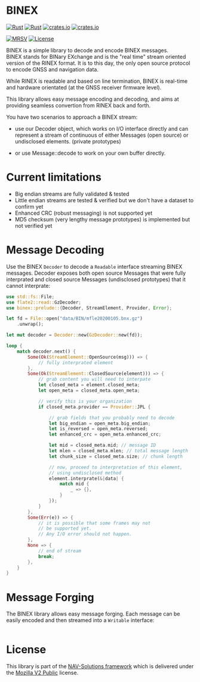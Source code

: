# BINEX

[![Rust](https://github.com/nav-solutions/binex/actions/workflows/rust.yml/badge.svg)](https://github.com/nav-solutions/binex/actions/workflows/rust.yml)
[![Rust](https://github.com/nav-solutions/binex/actions/workflows/daily.yml/badge.svg)](https://github.com/nav-solutions/binex/actions/workflows/daily.yml) [![crates.io](https://img.shields.io/crates/v/binex.svg)](https://crates.io/crates/binex) 
[![crates.io](https://docs.rs/binex/badge.svg)](https://docs.rs/binex/badge.svg)

[![MRSV](https://img.shields.io/badge/MSRV-1.82.0-orange?style=for-the-badge)](https://github.com/rust-lang/rust/releases/tag/1.82.0)
[![License](https://img.shields.io/badge/license-MPL_2.0-orange?style=for-the-badge&logo=mozilla)](https://github.com/nav-solutions/binex/blob/main/LICENSE)

BINEX is a simple library to decode and encode BINEX messages.  
BINEX stands for BINary EXchange and is the "real time" stream oriented
version of the RINEX format. It is to this day, the only open source protocol
to encode GNSS and navigation data.

While RINEX is readable and based on line termination, BINEX is real-time and
hardware orientated (at the GNSS receiver firmware level).

This library allows easy message encoding and decoding, and aims at providing seamless
convertion from RINEX back and forth.

You have two scenarios to approach a BINEX stream:

* use our Decoder object, which works on I/O interface directly
and can represent a stream of continuous of either Messages (open source)
or undisclosed elements. (private prototypes)

* or use Message::decode to work on your own buffer directly.

Current limitations
===================

+ Big endian streams are fully validated & tested
+ Little endian streams are tested & verified but we don't have a dataset to confirm yet
+ Enhanced CRC (robust messaging) is not supported yet
+ MD5 checksum (very lengthy message prototypes) is implemented but not verified yet

Message Decoding
================

Use the BINEX `Decoder` to decode a `Readable` interface streaming
BINEX messages. Decoder exposes both open source Messages that
were fully interprated and closed source Messages (undisclosed prototypes)
that it cannot interprate:

```rust
use std::fs::File;
use flate2::read::GzDecoder;
use binex::prelude::{Decoder, StreamElement, Provider, Error};

let fd = File::open("data/BIN/mfle20200105.bnx.gz")
    .unwrap();

let mut decoder = Decoder::new(GzDecoder::new(fd));

loop {
    match decoder.next() {
        Some(Ok(StreamElement::OpenSource(msg))) => {
            // fully interprated element
        },
        Some(Ok(StreamElement::ClosedSource(element))) => {
            // grab content you will need to interpate
            let closed_meta = element.closed_meta; 
            let open_meta = closed_meta.open_meta;

            // verify this is your organization
            if closed_meta.provider == Provider::JPL {

                // grab fields that you probably need to decode
                let big_endian = open_meta.big_endian;
                let is_reversed = open_meta.reversed;
                let enhanced_crc = open_meta.enhanced_crc;

                let mid = closed_meta.mid; // message ID
                let mlen = closed_meta.mlen; // total message length
                let chunk_size = closed_meta.size; // chunk length

                // now, proceed to interpretation of this element,
                // using undisclosed method
                element.interprate(&|data| {
                    match mid {
                        _ => {},
                    }
                });
            }
        },
        Some(Err(e)) => {
            // it is possible that some frames may not
            // be supported yet.
            // Any I/O error should not happen.
        },
        None => {
            // end of stream
            break;
        },
    }
}
```

Message Forging
===============

The BINEX library allows easy message forging. Each message can be easily encoded and then
streamed into a `Writable` interface:

```rust
```

License
=======

This library is part of the [NAV-Solutions framework](https://github.com/nav-solutions) which
is delivered under the [Mozilla V2 Public](https://www.mozilla.org/en-US/MPL/2.0) license.
